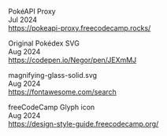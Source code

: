 PokéAPI Proxy
<br>Jul 2024
<br><https://pokeapi-proxy.freecodecamp.rocks/>

Original Pokédex SVG
<br>Aug 2024
<br><https://codepen.io/Negor/pen/JEXmMJ>

magnifying-glass-solid.svg
<br>Aug 2024
<br><https://fontawesome.com/search>

freeCodeCamp Glyph icon
<br>Aug 2024
<br><https://design-style-guide.freecodecamp.org/>
